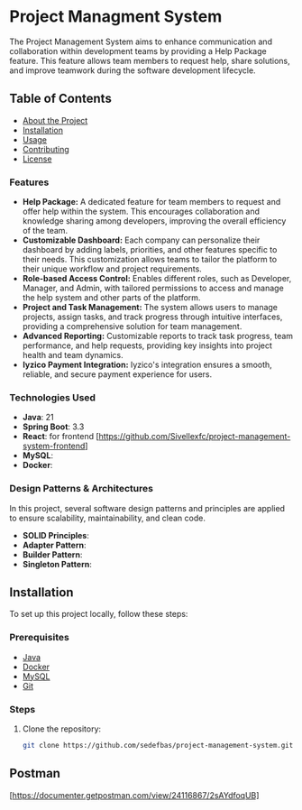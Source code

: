 # Project Managment System

The Project Management System aims to enhance communication and collaboration within development teams by providing a Help Package feature. This feature allows team members to request help, share solutions, and improve teamwork during the software development lifecycle. 


## Table of Contents

- [About the Project](#about-the-project)
- [Installation](#installation)
- [Usage](#usage)
- [Contributing](#contributing)
- [License](#license)


### Features

- **Help Package:** A dedicated feature for team members to request and offer help within the system. This encourages collaboration and knowledge sharing among developers, improving the overall efficiency of the team.
- **Customizable Dashboard:** Each company can personalize their dashboard by adding labels, priorities, and other features specific to their needs. This customization allows teams to tailor the platform to their unique workflow and project requirements.
- **Role-based Access Control:** Enables different roles, such as Developer, Manager, and Admin, with tailored permissions to access and manage the help system and other parts of the platform.
- **Project and Task Management:** The system allows users to manage projects, assign tasks, and track progress through intuitive interfaces, providing a comprehensive solution for team management.
- **Advanced Reporting:** Customizable reports to track task progress, team performance, and help requests, providing key insights into project health and team dynamics.
- **Iyzico Payment Integration:** Iyzico's integration ensures a smooth, reliable, and secure payment experience for users.

### Technologies Used

- **Java**: 21
- **Spring Boot**: 3.3
- **React**: for frontend [https://github.com/Sivellexfc/project-management-system-frontend]
- **MySQL**: 
- **Docker**:

### Design Patterns & Architectures

In this project, several software design patterns and principles are applied to ensure scalability, maintainability, and clean code.

- **SOLID Principles**:
- **Adapter Pattern**: 
- **Builder Pattern**:
- **Singleton Pattern**: 

## Installation

To set up this project locally, follow these steps:

### Prerequisites

- [Java](https://www.oracle.com/java/)
- [Docker](https://www.docker.com/)
- [MySQL](https://www.mysql.com/)
- [Git](https://git-scm.com/)

### Steps

1. Clone the repository:
    ```bash
    git clone https://github.com/sedefbas/project-management-system.git
    ```

## Postman

[https://documenter.getpostman.com/view/24116867/2sAYdfoqUB]

